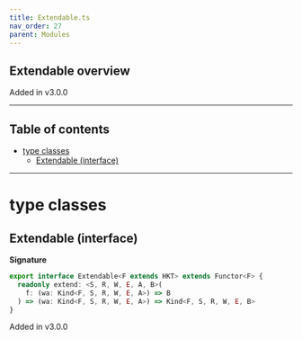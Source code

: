 ```yaml
---
title: Extendable.ts
nav_order: 27
parent: Modules
---
```


## Extendable overview

Added in v3.0.0

---

<h2 class="text-delta">Table of contents</h2>

- [type classes](#type-classes)
  - [Extendable (interface)](#extendable-interface)

---

# type classes

## Extendable (interface)

**Signature**

```ts
export interface Extendable<F extends HKT> extends Functor<F> {
  readonly extend: <S, R, W, E, A, B>(
    f: (wa: Kind<F, S, R, W, E, A>) => B
  ) => (wa: Kind<F, S, R, W, E, A>) => Kind<F, S, R, W, E, B>
}
```

Added in v3.0.0
